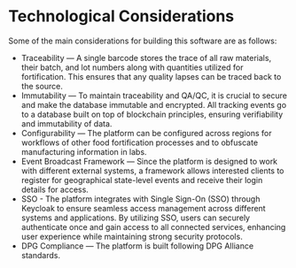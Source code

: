 # Technological Considerations

Some of the main considerations for building this software are as follows:

* Traceability — A single barcode stores the trace of all raw materials, their batch, and lot numbers along with quantities utilized for fortification. This ensures that any quality lapses can be traced back to the source.
* Immutability — To maintain traceability and QA/QC, it is crucial to secure and make the database immutable and encrypted. All tracking events go to a database built on top of blockchain principles, ensuring verifiability and immutability of data.
* Configurability — The platform can be configured across regions for workflows of other food fortification processes and to obfuscate manufacturing information in labs.
* Event Broadcast Framework — Since the platform is designed to work with different external systems, a framework allows interested clients to register for geographical state-level events and receive their login details for access.
* SSO - The platform integrates with Single Sign-On (SSO) through Keycloak to ensure seamless access management across different systems and applications. By utilizing SSO, users can securely authenticate once and gain access to all connected services, enhancing user experience while maintaining strong security protocols.&#x20;
* DPG Compliance — The platform is built following DPG Alliance standards.
